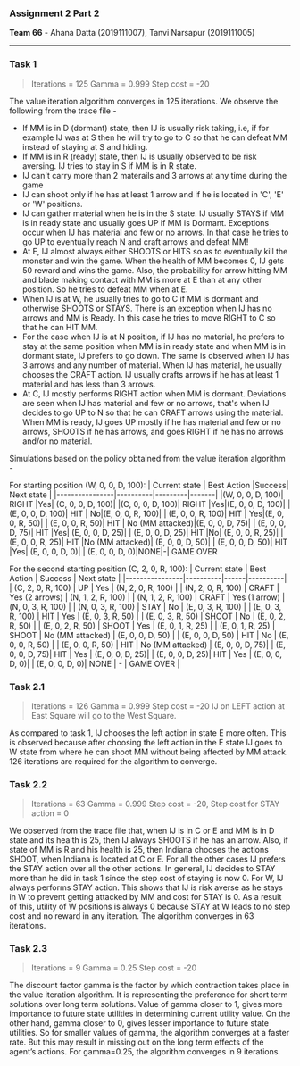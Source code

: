 ### Assignment 2 Part 2
**Team 66** - Ahana Datta (2019111007), Tanvi Narsapur (2019111005)
__________
### Task 1
> Iterations = 125
> Gamma = 0.999
> Step cost = -20

The value iteration algorithm converges in 125 iterations. We observe the following from the trace file - 
- If MM is in D (dormant) state, then IJ is usually risk taking, i.e, if for example IJ was at S then he will try to go to C so that he can defeat MM instead of staying at S and hiding.
- If MM is in R (ready) state, then IJ is usually observed to be risk aversing. IJ tries to stay in S if MM is in R state.
- IJ can't carry more than 2 materails and 3 arrows at any time during the game
- IJ can shoot only if he has at least 1 arrow and if he is located in 'C', 'E' or 'W' positions.
- IJ can gather material when he is in the S state. IJ usually STAYS if MM is in ready state and usually goes UP if MM is Dormant. Exceptions occur when IJ has material and few or no arrows. In that case he tries to go UP to eventually reach N and craft arrows and defeat MM!
- At E, IJ almost always either SHOOTS or HITS so as to eventually kill the monster and win the game. When the health of MM becomes 0, IJ gets 50 reward and wins the game. Also, the probability for arrow hitting MM and blade making contact with MM is more at E than at any other position. So he tries to defeat MM when at E.
- When IJ is at W, he usually tries to go to C if MM is dormant and otherwise SHOOTS or STAYS. There is an exception when IJ has no arrows and MM is Ready. In this case he tries to move RIGHT to C so that he can HIT MM.
- For the case when IJ is at N position, if IJ has no material, he prefers to stay at the same position when MM is in ready state and when MM is in dormant state, IJ prefers to go down. The same is observed when IJ has 3 arrows and any number of material. When IJ has material, he usually chooses the CRAFT action. IJ usually crafts arrows if he has at least 1 material and has less than 3 arrows.
- At C, IJ mostly performs RIGHT action when MM is dormant. Deviations are seen when IJ has material and few or no arrows, that's when IJ decides to go UP to N so that he can CRAFT arrows using the material. When MM is ready, IJ goes UP mostly if he has material and few or no arrows, SHOOTS if he has arrows, and goes RIGHT if he has no arrows and/or no material.


Simulations based on the policy obtained from the value iteration algorithm - 

For starting position (W, 0, 0, D, 100):
| Current state | Best Action |Success| Next state |
|----------------|----------|---------|-------|
|(W, 0, 0, D, 100)| RIGHT |Yes| (C, 0, 0, D, 100)|
|(C, 0, 0, D, 100)| RIGHT |Yes|(E, 0, 0, D, 100)|
| (E, 0, 0, D, 100)| HIT | No|(E, 0, 0, R, 100)|
| (E, 0, 0, R, 100)| HIT | Yes|(E, 0, 0, R, 50)|
| (E, 0, 0, R, 50)| HIT | No (MM attacked)|(E, 0, 0, D, 75)|
| (E, 0, 0, D, 75)| HIT |Yes| (E, 0, 0, D, 25)|
| (E, 0, 0, D, 25)| HIT |No| (E, 0, 0, R, 25)|
| (E, 0, 0, R, 25)| HIT |No (MM attacked)| (E, 0, 0, D, 50)|
| (E, 0, 0, D, 50)| HIT |Yes| (E, 0, 0, D, 0)|
| (E, 0, 0, D, 0)|NONE|-| GAME OVER

For the second starting position (C, 2, 0, R, 100):
| Current state | Best Action | Success | Next state |
|----------------|----------|------|----------|
| (C, 2, 0, R, 100) | UP | Yes | (N, 2, 0, R, 100) |
| (N, 2, 0, R, 100) | CRAFT | Yes (2 arrows) | (N, 1, 2, R, 100) |
| (N, 1, 2, R, 100) | CRAFT | Yes (1 arrow) |(N, 0, 3, R, 100) |
| (N, 0, 3, R, 100) | STAY | No | (E, 0, 3, R, 100) |
| (E, 0, 3, R, 100) | HIT | Yes | (E, 0, 3, R, 50) |
| (E, 0, 3, R, 50) | SHOOT | No | (E, 0, 2, R, 50) |
| (E, 0, 2, R, 50) | SHOOT | Yes | (E, 0, 1, R, 25) |
| (E, 0, 1, R, 25) | SHOOT | No (MM attacked) | (E, 0, 0, D, 50) |
| (E, 0, 0, D, 50) | HIT | No | (E, 0, 0, R, 50) |
| (E, 0, 0, R, 50) | HIT | No (MM attacked) | (E, 0, 0, D, 75)|
| (E, 0, 0, D, 75)| HIT | Yes | (E, 0, 0, D, 25)|
| (E, 0, 0, D, 25)| HIT | Yes | (E, 0, 0, D, 0)|
| (E, 0, 0, D, 0)| NONE | - | GAME OVER |

### Task 2.1
> Iterations = 126
> Gamma = 0.999
> Step cost = -20
> IJ on LEFT action at East Square will go to the West Square. 

As compared to task 1, IJ chooses the left action in state E more often. This is observed because after choosing the left action in the E state IJ goes to W state from where he can shoot MM without being affected by MM attack. 
126 iterations are required for the algorithm to converge.

### Task 2.2
> Iterations = 63
> Gamma = 0.999
> Step cost = -20, Step cost for STAY action = 0

We observed from the trace file that, when IJ is in C or E and MM is in D state and its health is 25, then IJ always SHOOTS if he has an arrow. Also, if state of MM is R and his health is 25, then Indiana chooses the actions SHOOT, when Indiana is located at C or E. For all the other cases IJ prefers the STAY action over all the other actions. In general, IJ decides to STAY more than he did in task 1 since the step cost of staying is now 0. For W, IJ always performs STAY action. This shows that IJ is risk averse as he stays in W to prevent getting attacked by MM and cost for STAY is 0. As a result of this, utility of W positions is always 0 because STAY at W leads to no step cost and no reward in any iteration.
The algorithm converges in 63 iterations.

### Task 2.3
> Iterations = 9
> Gamma = 0.25
> Step cost = -20

The discount factor gamma is the factor by which contraction takes place in the value iteration algorithm. It is representing the preference for short term solutions over long term solutions. Value of gamma closer to 1, gives more importance to future state utilities in determining current utility value. On the other hand, gamma closer to 0, gives lesser importance to future state utilities. So for smaller values of gamma, the algorithm converges at a faster rate. But this may result in missing out on the long term effects of the agent’s actions.
For gamma=0.25, the algorithm converges in 9 iterations.
